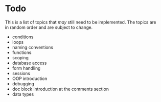 Todo
====

This is a list of topics that *may* still need to be implemented. The topics are in random order and are subject to change.

- conditions
- loops
- naming conventions
- functions
- scoping
- database access
- form handling
- sessions
- OOP introduction
- debugging
- doc block introduction at the comments section
- data types